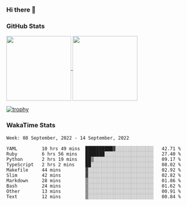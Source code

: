 ### Hi there 👋

### GitHub Stats

<a href="https://github.com/anuraghazra/github-readme-stats">
  <img align="center" height="170px" src="https://github-readme-stats.vercel.app/api/top-langs/?username=tksfjt1024&layout=compact&count_private=true&show_icons=true&show_icons=true&theme=graywhite" />
</a>
<a href="https://github.com/anuraghazra/github-readme-stats">
  <img align="center" height="170px" src="https://github-readme-stats.vercel.app/api?username=tksfjt1024&count_private=true&show_icons=true&show_icons=true&theme=graywhite" />
</a>

[![trophy](https://github-profile-trophy.vercel.app/?username=tksfjt1024)](https://github.com/ryo-ma/github-profile-trophy)

### WakaTime Stats

<!--START_SECTION:waka-->
```text
Week: 08 September, 2022 - 14 September, 2022

YAML         10 hrs 49 mins  ██████████▓░░░░░░░░░░░░░░   42.71 % 
Ruby         6 hrs 56 mins   ███████░░░░░░░░░░░░░░░░░░   27.40 % 
Python       2 hrs 19 mins   ██▒░░░░░░░░░░░░░░░░░░░░░░   09.17 % 
TypeScript   2 hrs 2 mins    ██░░░░░░░░░░░░░░░░░░░░░░░   08.02 % 
Makefile     44 mins         ▓░░░░░░░░░░░░░░░░░░░░░░░░   02.92 % 
Slim         42 mins         ▓░░░░░░░░░░░░░░░░░░░░░░░░   02.82 % 
Markdown     28 mins         ▒░░░░░░░░░░░░░░░░░░░░░░░░   01.86 % 
Bash         24 mins         ▒░░░░░░░░░░░░░░░░░░░░░░░░   01.62 % 
Other        13 mins         ▒░░░░░░░░░░░░░░░░░░░░░░░░   00.91 % 
Text         12 mins         ▒░░░░░░░░░░░░░░░░░░░░░░░░   00.84 % 
```
<!--END_SECTION:waka-->
